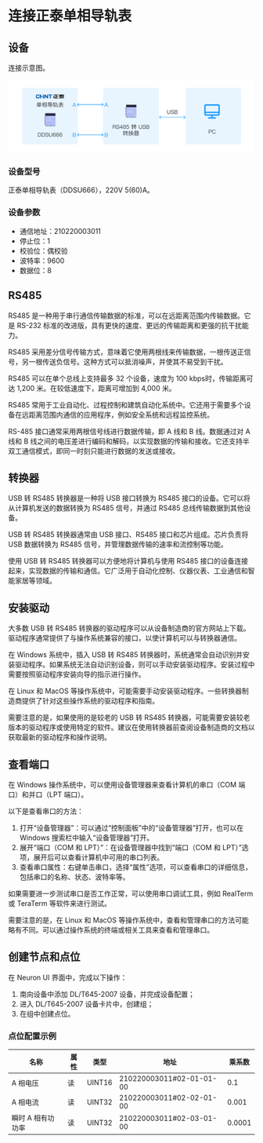 # 连接正泰单相导轨表

## 设备

连接示意图。

![connect](./assets/connect.png)

### 设备型号

正泰单相导轨表（DDSU666），220V 5(60)A。

### 设备参数

* 通信地址：210220003011
* 停止位：1
* 校验位：偶校验
* 波特率：9600
* 数据位：8

## RS485

RS485 是一种用于串行通信传输数据的标准，可以在远距离范围内传输数据。它是 RS-232 标准的改进版，具有更快的速度、更远的传输距离和更强的抗干扰能力。

RS485 采用差分信号传输方式，意味着它使用两根线来传输数据，一根传送正信号，另一根传送负信号。这种方式可以抵消噪声，并使其不易受到干扰。

RS485 可以在单个总线上支持最多 32 个设备，速度为 100 kbps时，传输距离可达 1,200 米。在较低速度下，距离可增加到 4,000 米。

RS485 常用于工业自动化、过程控制和建筑自动化系统中。它还用于需要多个设备在远距离范围内通信的应用程序，例如安全系统和远程监控系统。

RS-485 接口通常采用两根信号线进行数据传输，即 A 线和 B 线。数据通过对 A 线和 B 线之间的电压差进行编码和解码，以实现数据的传输和接收。它还支持半双工通信模式，即同一时刻只能进行数据的发送或接收。 

## 转换器

USB 转 RS485 转换器是一种将 USB 接口转换为 RS485 接口的设备。它可以将从计算机发送的数据转换为 RS485 信号，并通过 RS485 总线传输数据到其他设备。

USB 转 RS485 转换器通常由 USB 接口、RS485 接口和芯片组成。芯片负责将 USB 数据转换为 RS485 信号，并管理数据传输的速率和流控制等功能。

使用 USB 转 RS485 转换器可以方便地将计算机与使用 RS485 接口的设备连接起来，实现数据的传输和通信。它广泛用于自动化控制、仪器仪表、工业通信和智能家居等领域。

## 安装驱动

大多数 USB 转 RS485 转换器的驱动程序可以从设备制造商的官方网站上下载。驱动程序通常提供了与操作系统兼容的接口，以使计算机可以与转换器通信。

在 Windows 系统中，插入 USB 转 RS485 转换器时，系统通常会自动识别并安装驱动程序。如果系统无法自动识别设备，则可以手动安装驱动程序。安装过程中需要按照驱动程序安装向导的指示进行操作。

在 Linux 和 MacOS 等操作系统中，可能需要手动安装驱动程序。一些转换器制造商提供了针对这些操作系统的驱动程序和指南。

需要注意的是，如果使用的是较老的 USB 转 RS485 转换器，可能需要安装较老版本的驱动程序或使用特定的软件。建议在使用转换器前查阅设备制造商的文档以获取最新的驱动程序和操作说明。

## 查看端口

在 Windows 操作系统中，可以使用设备管理器来查看计算机的串口（COM 端口）和并口（LPT 端口）。

以下是查看串口的方法：

1. 打开“设备管理器”：可以通过“控制面板”中的“设备管理器”打开，也可以在 Windows 搜索栏中输入“设备管理器”打开。
2. 展开“端口（COM 和 LPT）”：在设备管理器中找到“端口（COM 和 LPT）”选项，展开后可以查看计算机中可用的串口列表。
3. 查看串口属性：右键单击串口，选择“属性”选项，可以查看串口的详细信息，包括串口的名称、状态、波特率等。

如果需要进一步测试串口是否工作正常，可以使用串口调试工具，例如 RealTerm 或 TeraTerm 等软件来进行测试。

需要注意的是，在 Linux 和 MacOS 等操作系统中，查看和管理串口的方法可能略有不同。可以通过操作系统的终端或相关工具来查看和管理串口。

## 创建节点和点位

在 Neuron UI 界面中，完成以下操作：

1. 南向设备中添加 DL/T645-2007 设备，并完成设备配置；
2. 进入 DL/T645-2007 设备卡片中，创建组；
3. 在组中创建点位。

### 点位配置示例

| 名称             | 属性  | 类型   | 地址                     | 乘系数     |
| --------------- | ----- | ----- | ------------------------ | -------- |
| A 相电压         | 读    | UINT16 | 210220003011#02-01-01-00 | 0.1     |
| A 相电流         | 读    | UINT32 | 210220003011#02-02-01-00 | 0.001   |
| 瞬时 A 相有功功率  | 读   | UINT32 | 210220003011#02-03-01-00 |  0.0001  |
